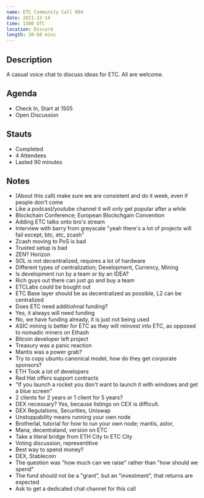 ```yaml
---
name: ETC Community Call 004
date: 2021-12-14
time: 1500 UTC
location: Discord
length: 30-60 mins
---
```


## Description

A casual voice chat to discuss ideas for ETC. All are welcome.

## Agenda

- Check In, Start at 1505
- Open Discussion

## Stauts

- Completed
- 4 Attendees
- Lasted 90 minutes

## Notes

- (About this call) make sure we are consistent and do it week, even if people don't come
- Like a podcast/youtube channel it will only get popular after a while
- Blockchain Conference; European Blockchgain Convention
- Adding ETC talks onto bro's stream
- Interview with barry from greyscale "yeah there's a lot of projects will fail except, btc, etc, zcash"
- Zcash moving to PoS is bad
- Trusted setup is bad
- ZEN? Horizon
- SOL is not decentralized, requires a lot of hardware
- Different types of centralization; Development, Currency, Mining
- Is development run by a team or by an IDEA?
- Rich guys out there can just go and buy a team 
- ETCLabs could be bought out
- ETC Base layer should be as decentralized as possible, L2 can be centralized
- Does ETC need additiohnal funding?
- Yes, it always will need funding
- No, we have funding already, it is just not being used
- ASIC mining is better for ETC as they will reinvest into  ETC, as opposed to nomadic miners on Ethash
- Bitcoin developer left project
- Treasury was a panic reaction
- Mantis was a power grab?
- Try to copy ubuntu canonical model, how do they get corporate sponsors? 
- ETH Took a lot of developers
- Red Hat offers support contracts
- "If you launch a rocket you don't want to launch it with windows and get a blue screen"
- 2 clients for 2 years or 1 client for 5 years?
- DEX necessary? Yes, because listings on CEX is difficult.
- DEX Regulations, Securities, Uniswap
- Unstoppability means running your own node
- Brotherlal, tutorial for how to run your own node; mantis, astor, 
- Mana, decentraland, version on ETC
- Take a literal bridge from ETH City to ETC City
- Voting discussion, representitive
- Best way to spend money?
- DEX, Stablecoin
- The question was "how much can we raise" rather than "how should we spend"
- The fund should not be a "grant", but an "investment", that returns are expected
- Ask to get a dedicated chat channel for this call
